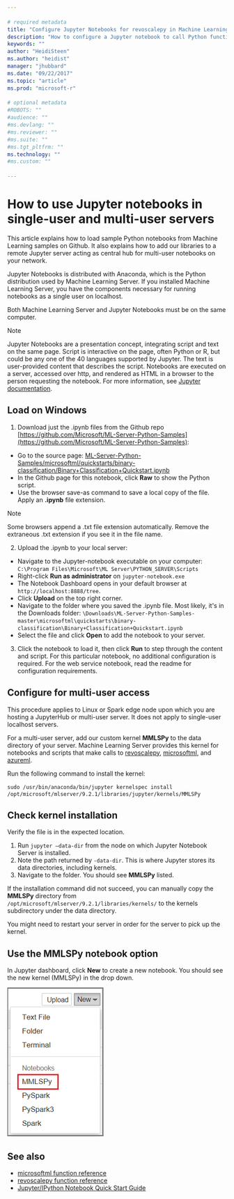 ```yaml
---

# required metadata
title: "Configure Jupyter Notebooks for revoscalepy in Machine Learning Server  "
description: "How to configure a Jupyter notebook to call Python functions from revoscalepay and microsofml modules in Machine learning Server."
keywords: ""
author: "HeidiSteen"
ms.author: "heidist"
manager: "jhubbard"
ms.date: "09/22/2017"
ms.topic: "article"
ms.prod: "microsoft-r"

# optional metadata
#ROBOTS: ""
#audience: ""
#ms.devlang: ""
#ms.reviewer: ""
#ms.suite: ""
#ms.tgt_pltfrm: ""
ms.technology: ""
#ms.custom: ""

---
```


# How to use Jupyter notebooks in single-user and multi-user servers

This article explains how to load sample Python notebooks from Machine Learning samples on Github. It also explains how to add our libraries to a remote Jupyter server acting as central hub for multi-user notebooks on your network.

Jupyter Notebooks is distributed with Anaconda, which is the Python distribution used by Machine Learning Server. If you installed Machine Learning Server, you have the components necessary for running notebooks as a single user on localhost.

Both Machine Learning Server and Jupyter Notebooks must be on the same computer.

> [!Note]
> Jupyter Notebooks are a presentation concept, integrating script and text on the same page. Script is interactive on the page, often Python or R, but could be any one of the 40 languages supported by Jupyter. The text is user-provided content that describes the script. Notebooks are executed on a server, accessed over http, and rendered as HTML in a browser to the person requesting the notebook. For more information, see [Jupyter documentation](https://jupyter.readthedocs.io/atest/content-quickstart.html).

## Load on Windows

1. Download just the .ipynb files from the Github repo [https://github.com/Microsoft/ML-Server-Python-Samples](https://github.com/Microsoft/ML-Server-Python-Samples):

  + Go to the source page: [ML-Server-Python-Samples/microsoftml/quickstarts/binary-classification/Binary+Classification+Quickstart.ipynb](https://github.com/Microsoft/ML-Server-Python-Samples/blob/master/microsoftml/quickstarts/binary-classification/Binary%2BClassification%2BQuickstart.ipynb)
  + In the Github page for this notebook, click **Raw** to show the Python script.
  + Use the browser save-as command to save a local copy of the file. Apply an **.ipynb** file extension.

  > [!Note]
  > Some browsers append a .txt file extension automatically. Remove the extraneous .txt extension if you see it in the file name.

2. Upload the .ipynb to your local server:

  + Navigate to the Jupyter-notebook executable on your computer: `C:\Program Files\Microsoft\ML Server\PYTHON_SERVER\Scripts`
  + Right-click **Run as administrator** on `jupyter-notebook.exe`
  + The Notebook Dashboard opens in your default browser at `http://localhost:8888/tree`. 
  + Click **Upload** on the top right corner.
  + Navigate to the folder where you saved the .ipynb file. Most likely, it's in the Downloads folder: `\Downloads\ML-Server-Python-Samples-master\microsoftml\quickstarts\binary-classification\Binary+Classification+Quickstart.ipynb`
   + Select the file and click **Open** to add the notebook to your server.

3. Click the notebook to load it, then click **Run** to step through the content and script. For this particular notebook, no additional configuration is required. For the web service notebook, read the readme for configuration requirements.

## Configure for multi-user access

This procedure applies to Linux or Spark edge node upon which you are hosting a JupyterHub or multi-user server. It does not apply to single-user localhost servers. 

For a multi-user server, add our custom kernel **MMLSPy** to the data directory of your server. Machine Learning Server provides this kernel for notebooks and scripts that make calls to [revoscalepy](../python-reference/revoscalepy/revoscalepy-package.md), [microsoftml](../python-reference/microsoftml/microsoftml-package.md), and [azureml](../python-reference/azureml-model-management-sdk/azureml-model-management-sdk.md).

Run the following command to install the kernel:

```
sudo /usr/bin/anaconda/bin/jupyter kernelspec install /opt/microsoft/mlserver/9.2.1/libraries/jupyter/kernels/MMLSPy
```

## Check kernel installation

Verify the file is in the expected location.

1. Run `jupyter –data-dir` from the node on which Jupyter Notebook Server is installed.
2. Note the path returned by `-data-dir`. This is where Jupyter stores its data directories, including kernels.
3. Navigate to the folder. You should see **MMLSPy** listed.

If the installation command did not succeed, you can manually copy the **MMLSPy** directory from `/opt/microsoft/mlserver/9.2.1/libraries/kernels/` to the kernels subdirectory under the data directory.

You might need to restart your server in order for the server to pick up the kernel.

## Use the MMLSPy notebook option

In Jupyter dashboard, click **New** to create a new notebook. You should see the new kernel (MMLSPy) in the drop down.

![mmlspy kernel in New notebook list](./media/jupyternb-new-mmlspy.png)


## See also

+ [microsoftml function reference](../python-reference/microsoftml/microsoftml-package.md)
+ [revoscalepy function reference](../python-reference/revoscalepy/revoscalepy-package.md)
+ [Jupyter/IPython Notebook Quick Start Guide](https://jupyter-notebook-beginner-guide.readthedocs.io)
